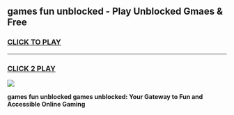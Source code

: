 
## games fun unblocked - Play Unblocked Gmaes & Free
<h3>
<a href="https://news.freeplayer.one?title=games_fun_unblocked&ref=23F">CLICK TO PLAY</a></h3>
<hr>

<h3>
<a href="https://news.freeplayer.one?title=games_fun_unblocked&ref=23F">CLICK 2 PLAY</a>
  
</h3>

<a href="https://news.freeplayer.one?title=games_fun_unblocked&ref=23F/"><img src="https://clearcache.store/games.png"></a>


**games fun unblocked games unblocked: Your Gateway to Fun and Accessible Online Gaming**
